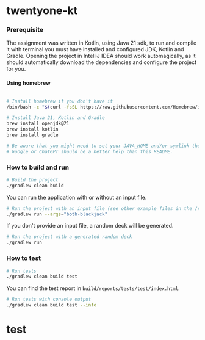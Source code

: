 # twentyone-kt

### Prerequisite

The assignment was written in Kotlin, using Java 21 sdk, to run and compile it with terminal you must have installed and
configured JDK, Kotlin and Gradle.
Opening the project in IntelliJ IDEA should work automagically, as it should automatically download the dependencies and
configure the project for you.

#### Using homebrew

```bash

# Install homebrew if you don't have it
/bin/bash -c "$(curl -fsSL https://raw.githubusercontent.com/Homebrew/install/HEAD/install.sh)"

# Install Java 21, Kotlin and Gradle
brew install openjdk@21
brew install kotlin
brew install gradle

# Be aware that you might need to set your JAVA_HOME and/or symlink the JDK.
# Google or ChatGPT should be a better help than this README.
```

### How to build and run

```bash
# Build the project
./gradlew clean build
```

You can run the application with or without an input file.

```bash
# Run the project with an input file (see other example files in the /resources/input directory)
./gradlew run --args="both-blackjack"
```

If you don't provide an input file, a random deck will be generated.

```bash
# Run the project with a generated random deck
./gradlew run
```

### How to test

```bash
# Run tests
./gradlew clean build test
```

You can find the test report in `build/reports/tests/test/index.html`.

```bash
# Run tests with console output
./gradlew clean build test --info
```

# test
